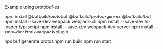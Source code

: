 Example using protobuf-es


npm install @bufbuild/protobuf @bufbuild/protoc-gen-es @bufbuild/buf
npm install --save-dev webpack webpack-cli
npm install --save-dev ts-loader typescript
npm install --save-dev webpack-dev-server
npm install --save-dev html-webpack-plugin

npx buf generate protos
npm run build
npm run start